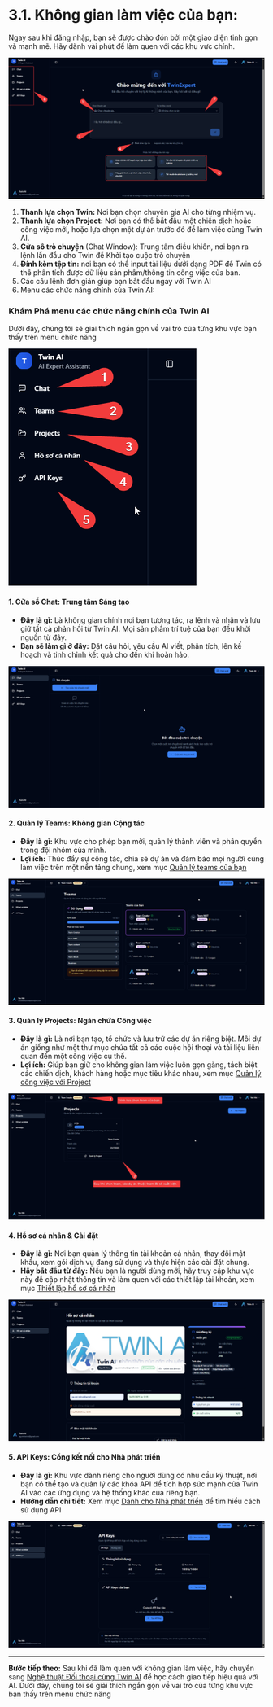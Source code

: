 # 3.1. Không gian làm việc của bạn:

Ngay sau khi đăng nhập, bạn sẽ được chào đón bởi một giao diện tinh gọn và mạnh mẽ. Hãy dành vài phút để làm quen với các khu vực chính.

![Interface Overview](../images/interface-overview.png)

1. **Thanh lựa chọn Twin:** Nơi bạn chọn chuyên gia AI cho từng nhiệm vụ.
2. **Thanh lựa chọn Project:** Nơi bạn có thể bắt đầu một chiến dịch hoặc công việc mới, hoặc lựa chọn một dự án trước đó để làm việc cùng Twin AI.
3. **Cửa sổ trò chuyện** (Chat Window): Trung tâm điều khiển, nơi bạn ra lệnh lần đầu cho Twin để Khởi tạo cuộc trò chuyện
4. **Đính kèm tệp tin:** nơi bạn có thể input tài liệu dưới dạng PDF để Twin có thể phân tích được dữ liệu sản phẩm/thông tin công việc của bạn.
5. Các câu lệnh đơn giản giúp bạn bắt đầu ngay với Twin AI
6. Menu các chức năng chính của Twin AI:

### Khám Phá menu các chức năng chính của Twin AI

Dưới đây, chúng tôi sẽ giải thích ngắn gọn về vai trò của từng khu vực bạn thấy trên menu chức năng

![Menu Functions](../images/menu-functions.png)

#### **1. Cửa sổ Chat: Trung tâm Sáng tạo**

- **Đây là gì:** Là không gian chính nơi bạn tương tác, ra lệnh và nhận và lưu giữ tất cả phản hồi từ Twin AI. Mọi sản phẩm trí tuệ của bạn đều khởi nguồn từ đây.
- **Bạn sẽ làm gì ở đây:** Đặt câu hỏi, yêu cầu AI viết, phân tích, lên kế hoạch và tinh chỉnh kết quả cho đến khi hoàn hảo.

![Chat Interface](../images/chat-interface.png)

#### **2. Quản lý Teams: Không gian Cộng tác**

- **Đây là gì:** Khu vực cho phép bạn mời, quản lý thành viên và phân quyền trong đội nhóm của mình.
- **Lợi ích:** Thúc đẩy sự cộng tác, chia sẻ dự án và đảm bảo mọi người cùng làm việc trên một nền tảng chung, xem mục [Quản lý teams của bạn](../teams/)

![Teams Management](../images/teams-management.png)

#### **3. Quản lý Projects: Ngăn chứa Công việc**

- **Đây là gì:** Là nơi bạn tạo, tổ chức và lưu trữ các dự án riêng biệt. Mỗi dự án giống như một thư mục chứa tất cả các cuộc hội thoại và tài liệu liên quan đến một công việc cụ thể.
- **Lợi ích:** Giúp bạn giữ cho không gian làm việc luôn gọn gàng, tách biệt các chiến dịch, khách hàng hoặc mục tiêu khác nhau, xem mục [Quản lý công việc với Project](./project-management)

![Projects Management](../images/projects-management.png)

#### **4. Hồ sơ cá nhân & Cài đặt**

- **Đây là gì:** Nơi bạn quản lý thông tin tài khoản cá nhân, thay đổi mật khẩu, xem gói dịch vụ đang sử dụng và thực hiện các cài đặt chung.
- **Hãy bắt đầu từ đây:** Nếu bạn là người dùng mới, hãy truy cập khu vực này để cập nhật thông tin và làm quen với các thiết lập tài khoản, xem mục [Thiết lập hồ sơ cá nhân](../account/profile-setup)

![Profile Settings](../images/profile-settings.png)

#### **5. API Keys: Cổng kết nối cho Nhà phát triển**

- **Đây là gì:** Khu vực dành riêng cho người dùng có nhu cầu kỹ thuật, nơi bạn có thể tạo và quản lý các khóa API để tích hợp sức mạnh của Twin AI vào các ứng dụng và hệ thống khác của riêng bạn.
- **Hướng dẫn chi tiết:** Xem mục [Dành cho Nhà phát triển](../api/) để tìm hiểu cách sử dụng API

![API Keys](../images/api-keys.png)

---

**Bước tiếp theo:** Sau khi đã làm quen với không gian làm việc, hãy chuyển sang [Nghệ thuật Đối thoại cùng Twin AI](./conversation-art) để học cách giao tiếp hiệu quả với AI.
Dưới đây, chúng tôi sẽ giải thích ngắn gọn về vai trò của từng khu vực bạn thấy trên menu chức năng


